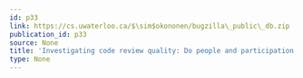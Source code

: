 ```yaml
---
id: p33
link: https://cs.uwaterloo.ca/$\sim$okononen/bugzilla\_public\_db.zip
publication_id: p33
source: None
title: 'Investigating code review quality: Do people and participation matter?'
type: None
---
```


